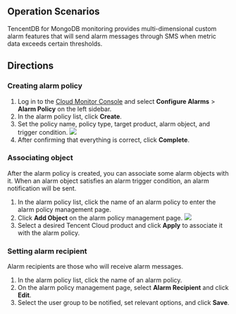 ## Operation Scenarios
TencentDB for MongoDB monitoring provides multi-dimensional custom alarm features that will send alarm messages through SMS when metric data exceeds certain thresholds.

## Directions
### Creating alarm policy
1. Log in to the [Cloud Monitor Console](https://console.cloud.tencent.com/monitor/overview) and select **Configure Alarms** > **Alarm Policy** on the left sidebar.
2. In the alarm policy list, click **Create**.
3. Set the policy name, policy type, target product, alarm object, and trigger condition.
![](https://main.qcloudimg.com/raw/2c00a4d8c828e4df98ceb29ffb6beb3a.png)
4. After confirming that everything is correct, click **Complete**.

### Associating object
After the alarm policy is created, you can associate some alarm objects with it. When an alarm object satisfies an alarm trigger condition, an alarm notification will be sent.
1. In the alarm policy list, click the name of an alarm policy to enter the alarm policy management page.
2. Click **Add Object** on the alarm policy management page.
![](https://main.qcloudimg.com/raw/40d54cb03240c507ac1461978246b6f5.png)
3. Select a desired Tencent Cloud product and click **Apply** to associate it with the alarm policy.

### Setting alarm recipient
Alarm recipients are those who will receive alarm messages.
1. In the alarm policy list, click the name of an alarm policy.
2. On the alarm policy management page, select **Alarm Recipient** and click **Edit**.
3. Select the user group to be notified, set relevant options, and click **Save**.

